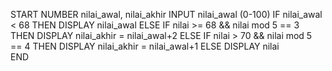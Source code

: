 START
    NUMBER nilai_awal, nilai_akhir
    INPUT nilai_awal (0-100)
    IF nilai_awal < 68 THEN
        DISPLAY nilai_awal
    ELSE IF nilai >= 68 && nilai mod 5 == 3 THEN
        DISPLAY nilai_akhir = nilai_awal+2
    ELSE IF nilai > 70 && nilai mod 5 == 4 THEN
        DISPLAY nilai_akhir = nilai_awal+1
    ELSE
        DISPLAY nilai
         <br>
END
